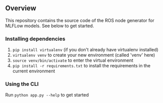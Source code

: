 ## Overview
This repository contains the source code of the ROS node generator for MLFLow models. See below to get started. 

### Installing dependencies
1. `pip install virtualenv` (if you don't already have virtualenv installed)
2. `virtualenv venv` to create your new environment (called 'venv' here)
3. `source venv/bin/activate` to enter the virtual environment
4. `pip install -r requirements.txt` to install the requirements in the current environment

### Using the CLI
Run `python app.py --help` to get started